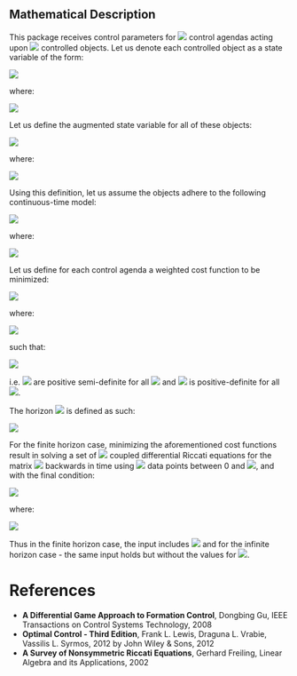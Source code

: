## Mathematical Description
This package receives control parameters for <img src="https://render.githubusercontent.com/render/math?math=N \in \mathbb{N}"> control agendas acting upon <img src="https://render.githubusercontent.com/render/math?math=n \in \mathbb{N}"> controlled objects. Let us denote each controlled object as a state variable of the form:

<img src="https://render.githubusercontent.com/render/math?math=x_i \in \mathbb{R}^{m_i}">

where: 

<img src="https://render.githubusercontent.com/render/math?math=m_i \in \mathbb{N} \ : \ \forall 1 \leq i \leq n">


Let us define the augmented state variable for all of these objects:

<img src="https://render.githubusercontent.com/render/math?math=x = [x_1, ..., x_n]^T">

where:

<img src="https://render.githubusercontent.com/render/math?math=x \in \mathbb{R}^{M}, M = \sum_{i=1}^n m_i">

Using this definition, let us assume the objects adhere to the following continuous-time model:

<img src="https://render.githubusercontent.com/render/math?math=\dot{x} = A x %2B \sum_{j=1}^NB_{j} u_j \ : \ x(0) = x_0">

where:

<img src="https://render.githubusercontent.com/render/math?math=A \in \mathbb{R}^{M \times M}, B_{j} \in \mathbb{R}^{M \times k_j} , u_j \in  \mathbb{R}^{k_j}, k_j \in  \mathbb{N} \ : \ \forall 1 \leq j \leq N">

Let us define for each control agenda a weighted cost function to be minimized:

<img src="https://render.githubusercontent.com/render/math?math=J_i = \int_0^{T_f} (x^TQ_ix %2B \sum_{j=1}^N u_j^TR_{ij}u_j)dt \ : \ \forall 1 \leq i \leq N">

where:

<img src="https://render.githubusercontent.com/render/math?math=Q_i \in \mathbb{R}^{M \times M}, R_{ij} \in \mathbb{R}^{k_j \times k_j} \ : \ \forall 1 \leq i \leq j \leq N">

such that:

<img src="https://render.githubusercontent.com/render/math?math=Q_i \geq 0, R_{ii} > 0 \ : \ \forall 1 \leq i \leq N, R_{ij} \geq 0 \ : \ \forall 1 \leq i < j \leq N">

i.e. <img src="https://render.githubusercontent.com/render/math?math=Q_i, R_{ij}"> are positive semi-definite for all <img src="https://render.githubusercontent.com/render/math?math=1 \leq i < j \leq N"> and <img src="https://render.githubusercontent.com/render/math?math=R_{ii}"> is positive-definite for all <img src="https://render.githubusercontent.com/render/math?math=1 \leq i  \leq N">.

The horizon <img src="https://render.githubusercontent.com/render/math?math=T_f"> is defined as such:

<img src="https://render.githubusercontent.com/render/math?math=T_f \in \mathbb{R} \cup \{ \infty \}">

For the finite horizon case, minimizing the aforementioned cost functions result in solving a set of <img src="https://render.githubusercontent.com/render/math?math=N"> coupled differential Riccati equations for the matrix <img src="https://render.githubusercontent.com/render/math?math=P_i"> backwards in time using <img src="https://render.githubusercontent.com/render/math?math=\psi"> data points between 0 and <img src="https://render.githubusercontent.com/render/math?math=T_f">, and with the final condition:

<img src="https://render.githubusercontent.com/render/math?math=P_i(T_f) = P_{f_i} \ : \ \forall 1 \leq i \leq N">

where:

<img src="https://render.githubusercontent.com/render/math?math=P_{f_i} \geq 0 \ : \ \forall 1 \leq i \leq N">

Thus in the finite horizon case, the input includes <img src="https://render.githubusercontent.com/render/math?math=\{ m_i \}_{i=1}^N, A, \{ B_i \}_{i=1}^N, \{ Q_i \}_{i=1}^N, \{ \{ R_{ij} \}_{i=1}^N\}_{j=1}^N, T_f, x_0, \{ P_{f_i} \}_{i=1}^N, \psi"> and for the infinite horizon case - the same input holds but without the values for <img src="https://render.githubusercontent.com/render/math?math=P_{f}">.

# References
- **A Differential Game Approach to Formation Control**, Dongbing Gu, IEEE Transactions on Control Systems Technology, 2008
- **Optimal Control - Third Edition**, Frank L. Lewis, Draguna L. Vrabie, Vassilis L. Syrmos, 2012 by John Wiley & Sons, 2012
- **A Survey of Nonsymmetric Riccati Equations**, Gerhard Freiling, Linear Algebra and its Applications, 2002